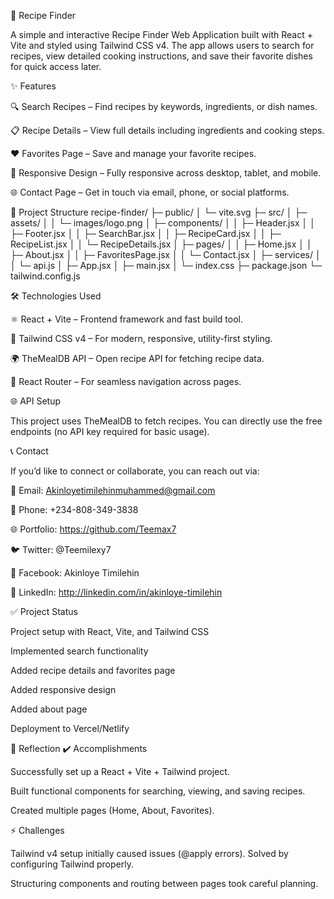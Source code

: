 🍳 Recipe Finder

A simple and interactive Recipe Finder Web Application built with React + Vite and styled using Tailwind CSS v4. The app allows users to search for recipes, view detailed cooking instructions, and save their favorite dishes for quick access later.

✨ Features

🔍 Search Recipes – Find recipes by keywords, ingredients, or dish names.

📋 Recipe Details – View full details including ingredients and cooking steps.

❤️ Favorites Page – Save and manage your favorite recipes.

📱 Responsive Design – Fully responsive across desktop, tablet, and mobile.

🌐 Contact Page – Get in touch via email, phone, or social platforms.

📂 Project Structure
recipe-finder/
├─ public/
│  └─ vite.svg
├─ src/
│  ├─ assets/
│  │  └─ images/logo.png
│  ├─ components/
│  │  ├─ Header.jsx
│  │  ├─ Footer.jsx
│  │  ├─ SearchBar.jsx
│  │  ├─ RecipeCard.jsx
│  │  ├─ RecipeList.jsx
│  │  └─ RecipeDetails.jsx
│  ├─ pages/
│  │  ├─ Home.jsx
│  │  ├─ About.jsx
│  │  ├─ FavoritesPage.jsx
│  │  └─ Contact.jsx
│  ├─ services/
│  │  └─ api.js
│  ├─ App.jsx
│  ├─ main.jsx
│  └─ index.css
├─ package.json
└─ tailwind.config.js

🛠️ Technologies Used

⚛️ React + Vite – Frontend framework and fast build tool.

🎨 Tailwind CSS v4 – For modern, responsive, utility-first styling.

🌍 TheMealDB API – Open recipe API for fetching recipe data.

🔗 React Router – For seamless navigation across pages.

🌐 API Setup

This project uses TheMealDB
 to fetch recipes.
You can directly use the free endpoints (no API key required for basic usage).

📞 Contact

If you’d like to connect or collaborate, you can reach out via:

📧 Email: Akinloyetimilehinmuhammed@gmail.com

📱 Phone: +234-808-349-3838

🌐 Portfolio: https://github.com/Teemax7

🐦 Twitter: @Teemilexy7

📘 Facebook: Akinloye Timilehin

💼 LinkedIn: http://linkedin.com/in/akinloye-timilehin

✅ Project Status

 Project setup with React, Vite, and Tailwind CSS

 Implemented search functionality

 Added recipe details and favorites page

 Added responsive design

 Added about page

 Deployment to Vercel/Netlify 

📖 Reflection
✔️ Accomplishments

Successfully set up a React + Vite + Tailwind project.

Built functional components for searching, viewing, and saving recipes.

Created multiple pages (Home, About, Favorites).

⚡ Challenges

Tailwind v4 setup initially caused issues (@apply errors). Solved by configuring Tailwind properly.

Structuring components and routing between pages took careful planning.
